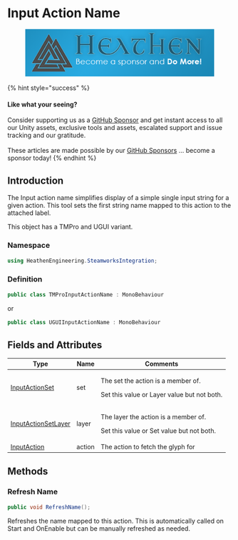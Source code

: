# Input Action Name

<figure><img src="../../../../.gitbook/assets/512x128 Sponsor Banner.png" alt="Become a sponsor and Do More"><figcaption></figcaption></figure>

{% hint style="success" %}
#### Like what your seeing?

Consider supporting us as a [GitHub Sponsor](../../../../) and get instant access to all our Unity assets, exclusive tools and assets, escalated support and issue tracking and our gratitude.\
\
These articles are made possible by our [GitHub Sponsors](https://github.com/sponsors/heathen-engineering) ... become a sponsor today!
{% endhint %}

## Introduction

The Input action name simplifies display of a simple single input string for a given action. This tool sets the first string name mapped to this action to the attached label.

This object has a TMPro and UGUI variant.

### Namespace

```csharp
using HeathenEngineering.SteamworksIntegration;
```

### Definition

```csharp
public class TMProInputActionName : MonoBehaviour
```

or

```csharp
public class UGUIInputActionName : MonoBehaviour
```

## Fields and Attributes

| Type                                                                   | Name   | Comments                                                                                    |
| ---------------------------------------------------------------------- | ------ | ------------------------------------------------------------------------------------------- |
| [InputActionSet](../scriptable-objects/input-action-set.md)            | set    | <p>The set the action is a member of.</p><p>Set this value or Layer value but not both.</p> |
| [InputActionSetLayer](../scriptable-objects/input-action-set-layer.md) | layer  | <p>The layer the action is a member of.</p><p>Set this value or Set value but not both.</p> |
| [InputAction](../scriptable-objects/input-action.md)                   | action | The action to fetch the glyph for                                                           |

## Methods

### Refresh Name

```csharp
public void RefreshName();
```

Refreshes the name mapped to this action. This is automatically called on Start and OnEnable but can be manually refreshed as needed.
